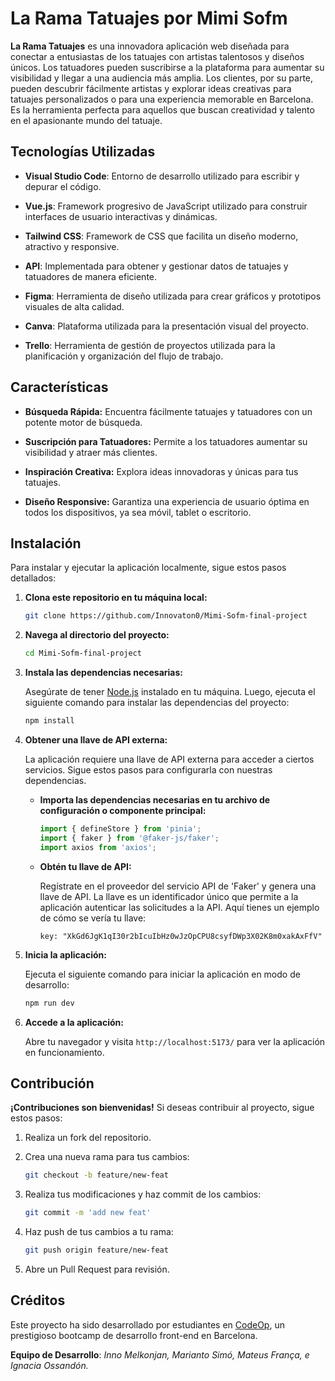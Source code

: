 # La Rama Tatuajes por Mimi Sofm

**La Rama Tatuajes** es una innovadora aplicación web diseñada para conectar a entusiastas de los tatuajes con artistas talentosos y diseños únicos. Los tatuadores pueden suscribirse a la plataforma para aumentar su visibilidad y llegar a una audiencia más amplia. Los clientes, por su parte, pueden descubrir fácilmente artistas y explorar ideas creativas para tatuajes personalizados o para una experiencia memorable en Barcelona. Es la herramienta perfecta para aquellos que buscan creatividad y talento en el apasionante mundo del tatuaje.

## Tecnologías Utilizadas

- **Visual Studio Code**: Entorno de desarrollo utilizado para escribir y depurar el código.

- **Vue.js**: Framework progresivo de JavaScript utilizado para construir interfaces de usuario interactivas y dinámicas.

- **Tailwind CSS**: Framework de CSS que facilita un diseño moderno, atractivo y responsive.

- **API**: Implementada para obtener y gestionar datos de tatuajes y tatuadores de manera eficiente.

- **Figma**: Herramienta de diseño utilizada para crear gráficos y prototipos visuales de alta calidad.

- **Canva**: Plataforma utilizada para la presentación visual del proyecto.

- **Trello**: Herramienta de gestión de proyectos utilizada para la planificación y organización del flujo de trabajo.

## Características

- **Búsqueda Rápida:** Encuentra fácilmente tatuajes y tatuadores con un potente motor de búsqueda.

- **Suscripción para Tatuadores:** Permite a los tatuadores aumentar su visibilidad y atraer más clientes.

- **Inspiración Creativa:** Explora ideas innovadoras y únicas para tus tatuajes.

- **Diseño Responsive:** Garantiza una experiencia de usuario óptima en todos los dispositivos, ya sea móvil, tablet o escritorio.

## Instalación

Para instalar y ejecutar la aplicación localmente, sigue estos pasos detallados:

1. **Clona este repositorio en tu máquina local:**

    ```bash
    git clone https://github.com/Innovaton0/Mimi-Sofm-final-project 
    ```

2. **Navega al directorio del proyecto:**

    ```bash
    cd Mimi-Sofm-final-project
    ```

3. **Instala las dependencias necesarias:**

    Asegúrate de tener [Node.js](https://nodejs.org/) instalado en tu máquina. Luego, ejecuta el siguiente comando para instalar las dependencias del proyecto:

    ```bash
    npm install
    ```

4. **Obtener una llave de API externa:**

    La aplicación requiere una llave de API externa para acceder a ciertos servicios. Sigue estos pasos para configurarla con nuestras dependencias.

    - **Importa las dependencias necesarias en tu archivo de configuración o componente principal:**

      ```javascript
      import { defineStore } from 'pinia';
      import { faker } from '@faker-js/faker';
      import axios from 'axios';
      ```

    - **Obtén tu llave de API:**

      Regístrate en el proveedor del servicio API de 'Faker' y genera una llave de API. La llave es un identificador único que permite a la aplicación autenticar las solicitudes a la API. Aquí tienes un ejemplo de cómo se vería tu llave:

      ```plaintext
      key: "XkGd6JgK1qI30r2bIcuIbHz0wJzOpCPU8csyfDWp3X02K8m0xakAxFfV"
      ```

5. **Inicia la aplicación:**

    Ejecuta el siguiente comando para iniciar la aplicación en modo de desarrollo:

    ```bash
    npm run dev
    ```

6. **Accede a la aplicación:**

    Abre tu navegador y visita `http://localhost:5173/` para ver la aplicación en funcionamiento.

## Contribución

**¡Contribuciones son bienvenidas!** Si deseas contribuir al proyecto, sigue estos pasos:

1. Realiza un fork del repositorio.
2. Crea una nueva rama para tus cambios:

    ```bash
    git checkout -b feature/new-feat
    ```

3. Realiza tus modificaciones y haz commit de los cambios:

    ```bash
    git commit -m 'add new feat'
    ```

4. Haz push de tus cambios a tu rama:

    ```bash
    git push origin feature/new-feat
    ```

5. Abre un Pull Request para revisión.

## Créditos

Este proyecto ha sido desarrollado por estudiantes en [CodeOp](http://codeop.tech), un prestigioso bootcamp de desarrollo front-end en Barcelona.

**Equipo de Desarrollo**: *Inno Melkonjan, Marianto Simó, Mateus França, e Ignacia Ossandón.*

